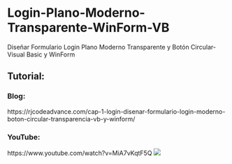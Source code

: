 # Login-Plano-Moderno-Transparente-WinForm-VB
Diseñar Formulario Login Plano Moderno Transparente y Botón Circular- Visual Basic y WinForm
<h2>Tutorial:</h2>
<h3>Blog:</h3>
https://rjcodeadvance.com/cap-1-login-disenar-formulario-login-moderno-boton-circular-transparencia-vb-y-winform/
<h3>YouTube:</h3>
https://www.youtube.com/watch?v=MiA7vKqtF5Q
<img src="https://rjcodeadvance.com/wp-content/uploads/2019/08/Login-Disign-VB.png">
